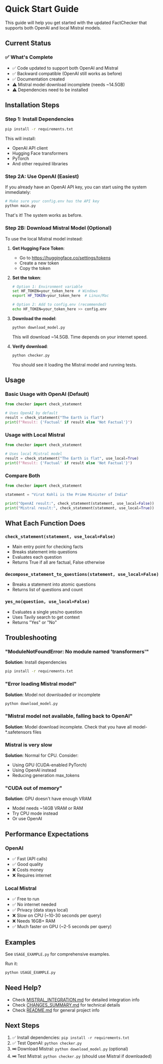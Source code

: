 # Quick Start Guide

This guide will help you get started with the updated FactChecker that supports both OpenAI and local Mistral models.

## Current Status

### ✅ What's Complete
- ✅ Code updated to support both OpenAI and Mistral
- ✅ Backward compatible (OpenAI still works as before)
- ✅ Documentation created
- ⚠️ Mistral model download incomplete (needs ~14.5GB)
- ⚠️ Dependencies need to be installed

## Installation Steps

### Step 1: Install Dependencies
```bash
pip install -r requirements.txt
```

This will install:
- OpenAI API client
- Hugging Face transformers
- PyTorch
- And other required libraries

### Step 2A: Use OpenAI (Easiest)
If you already have an OpenAI API key, you can start using the system immediately:

```bash
# Make sure your config.env has the API key
python main.py
```

That's it! The system works as before.

### Step 2B: Download Mistral Model (Optional)
To use the local Mistral model instead:

1. **Get Hugging Face Token**:
   - Go to https://huggingface.co/settings/tokens
   - Create a new token
   - Copy the token

2. **Set the token**:
   ```bash
   # Option 1: Environment variable
   set HF_TOKEN=your_token_here  # Windows
   export HF_TOKEN=your_token_here  # Linux/Mac
   
   # Option 2: Add to config.env (recommended)
   echo HF_TOKEN=your_token_here >> config.env
   ```

3. **Download the model**:
   ```bash
   python download_model.py
   ```
   
   This will download ~14.5GB. Time depends on your internet speed.

4. **Verify download**:
   ```bash
   python checker.py
   ```
   
   You should see it loading the Mistral model and running tests.

## Usage

### Basic Usage with OpenAI (Default)
```python
from checker import check_statement

# Uses OpenAI by default
result = check_statement("The Earth is flat")
print(f"Result: {'Factual' if result else 'Not Factual'}")
```

### Usage with Local Mistral
```python
from checker import check_statement

# Uses local Mistral model
result = check_statement("The Earth is flat", use_local=True)
print(f"Result: {'Factual' if result else 'Not Factual'}")
```

### Compare Both
```python
from checker import check_statement

statement = "Virat Kohli is the Prime Minister of India"

print("OpenAI result:", check_statement(statement, use_local=False))
print("Mistral result:", check_statement(statement, use_local=True))
```

## What Each Function Does

### `check_statement(statement, use_local=False)`
- Main entry point for checking facts
- Breaks statement into questions
- Evaluates each question
- Returns True if all are factual, False otherwise

### `decompose_statement_to_questions(statement, use_local=False)`
- Breaks a statement into atomic questions
- Returns list of questions and count

### `yes_no(question, use_local=False)`
- Evaluates a single yes/no question
- Uses Tavily search to get context
- Returns "Yes" or "No"

## Troubleshooting

### "ModuleNotFoundError: No module named 'transformers'"
**Solution**: Install dependencies
```bash
pip install -r requirements.txt
```

### "Error loading Mistral model"
**Solution**: Model not downloaded or incomplete
```bash
python download_model.py
```

### "Mistral model not available, falling back to OpenAI"
**Solution**: Model download incomplete. Check that you have all model-*.safetensors files

### Mistral is very slow
**Solution**: Normal for CPU. Consider:
- Using GPU (CUDA-enabled PyTorch)
- Using OpenAI instead
- Reducing generation max_tokens

### "CUDA out of memory"
**Solution**: GPU doesn't have enough VRAM
- Model needs ~14GB VRAM or RAM
- Try CPU mode instead
- Or use OpenAI

## Performance Expectations

### OpenAI
- ✅ Fast (API calls)
- ✅ Good quality
- ❌ Costs money
- ❌ Requires internet

### Local Mistral
- ✅ Free to run
- ✅ No internet needed
- ✅ Privacy (data stays local)
- ❌ Slow on CPU (~10-30 seconds per query)
- ❌ Needs 16GB+ RAM
- ✅ Much faster on GPU (~2-5 seconds per query)

## Examples

See `USAGE_EXAMPLE.py` for comprehensive examples.

Run it:
```bash
python USAGE_EXAMPLE.py
```

## Need Help?

- Check [MISTRAL_INTEGRATION.md](MISTRAL_INTEGRATION.md) for detailed integration info
- Check [CHANGES_SUMMARY.md](CHANGES_SUMMARY.md) for technical details
- Check [README.md](README.md) for general project info

## Next Steps

1. ✅ Install dependencies: `pip install -r requirements.txt`
2. ✅ Test OpenAI: `python checker.py`
3. ⏭️ Download Mistral: `python download_model.py` (optional)
4. ⏭️ Test Mistral: `python checker.py` (should use Mistral if downloaded)

